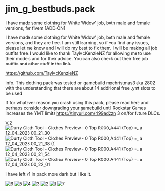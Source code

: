 # jim_g_bestbuds.pack
I have made some clothing for White Widow' job, both male and female versions, for fivem [ADD-ON] 

I have made some clothing for White Widow' job, both male and female versions, and they are free. I am still learning, so if you find any issues, please let me know and I will do my best to fix them. I will be making all job outfits free. I would like to thank TayMcKenzieNZ for allowing me to use their models and for their advice. You can also check out their free job outfits and other stuff in the link.

https://github.com/TayMcKenzieNZ


info.
This clothing pack was tested on gamebuild mpchristmas3 aka 2802 with the understanding that there are about 14 additional free .ymt slots to be used

If for whatever reason you crash using this pack, please read here and perhaps consider downgrading your gamebuild until Rockstar Games increases the YMT limits https://tinyurl.com/499ad2zn 3 on/for future DLCs.

V.2
![Durty Cloth Tool - Clothes Preview - 0 Top  R000_A441  (Top) =_ a 12_04_2023 00_21_30](https://user-images.githubusercontent.com/110393030/231310247-c025205e-ee11-4058-ac4f-c9452ea742de.png)
![Durty Cloth Tool - Clothes Preview - 0 Top  R000_A441  (Top) =_ a 12_04_2023 00_21_38 (1)](https://user-images.githubusercontent.com/110393030/231310249-c3ff3004-3aea-48ab-a905-f0dfb1ee2d04.png)
![Durty Cloth Tool - Clothes Preview - 0 Top  R000_A441  (Top) =_ a 12_04_2023 00_21_54](https://user-images.githubusercontent.com/110393030/231310252-1890d1e8-5857-438b-8a9e-bca021321319.png)
![Durty Cloth Tool - Clothes Preview - 0 Top  R000_A441  (Top) =_ a 12_04_2023 00_22_01](https://user-images.githubusercontent.com/110393030/231310254-6a2a32e2-1ce0-434a-b624-03f9cd7ac246.png)



i have left v1 in pack more dark but i like it.


![6](https://user-images.githubusercontent.com/110393030/231310836-6bcba5fc-5c6b-4a48-abd3-a62f52de7d4f.jpeg)
![5](https://user-images.githubusercontent.com/110393030/231310840-76b756d4-cb21-4654-b10b-14a5ad86626f.jpeg)
![4](https://user-images.githubusercontent.com/110393030/231310841-d5138ca7-ca2d-4cbc-9d29-ff5a40f3dd8f.jpeg)
![3](https://user-images.githubusercontent.com/110393030/231310842-c1c15f5f-e1b2-451b-a315-4143828c3520.jpeg)
![2](https://user-images.githubusercontent.com/110393030/231310844-a3527881-65af-41b2-a826-5de4a2d4c259.jpeg)
![1](https://user-images.githubusercontent.com/110393030/231310845-71cf9143-d848-40d2-9ef0-2936cee47ef7.jpeg)
![7](https://user-images.githubusercontent.com/110393030/231310846-1179dd2d-dff3-49dd-a2ac-0682228265dc.jpeg)
